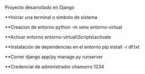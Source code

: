 Proyecto desarrollado en Django


**Iniciar una terminal o simbolo de sistema

**Creacion de entorno
python -m venv entorno-virtual


**Activar entorno
entorno-virtual\Scripts\activate


**Instalación de dependencias en el entorno
pip install -r df.txt

**Correr django
app/py manage.py runserver

**Credencial de administrador
chamorro 1234
